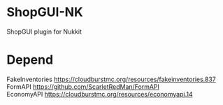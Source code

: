 # ShopGUI-NK
ShopGUI plugin for Nukkit

# Depend
FakeInventories https://cloudburstmc.org/resources/fakeinventories.837 <br>
FormAPI https://github.com/ScarletRedMan/FormAPI <br>
EconomyAPI https://cloudburstmc.org/resources/economyapi.14
